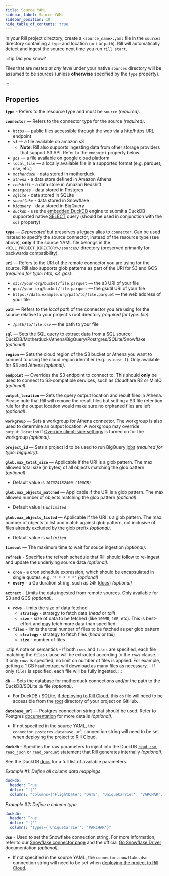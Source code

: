 ```yaml
---
title: Source YAML
sidebar_label: Source YAML
sidebar_position: 10
hide_table_of_contents: true
---
```


In your Rill project directory, create a `<source_name>.yaml` file in the `sources` directory containing a `type` and location (`uri` or `path`). Rill will automatically detect and ingest the source next time you run `rill start`.

:::tip Did you know?

Files that are *nested at any level* under your native `sources` directory will be assumed to be sources (unless **otherwise** specified by the `type` property).

:::

## Properties

**`type`** - Refers to the resource type and must be `source` _(required)_.

**`connector`**
 —  Refers to the connector type for the source _(required)_.
  - _`https`_ — public files accessible through the web via a http/https URL endpoint
  - _`s3`_ — a file available on amazon s3
    - **Note**: Rill also supports ingesting data from other storage providers that support S3 API. Refer to the `endpoint` property below.
  - _`gcs`_ — a file available on google cloud platform
  - `local_file` — a locally available file in a supported format (e.g. parquet, csv, etc.)
  - _`motherduck`_ - data stored in motherduck
  - _`athena`_ - a data store defined in Amazon Athena
  - _`redshift`_ - a data store in Amazon Redshift
  - _`postgres`_ - data stored in Postgres
  - _`sqlite`_ - data stored in SQLite
  - _`snowflake`_ - data stored in Snowflake
  - _`bigquery`_ - data stored in BigQuery
  - _`duckdb`_ - use the [embedded DuckDB](../olap-engines/duckdb.md) engine to submit a DuckDB-supported native [SELECT](https://duckdb.org/docs/sql/statements/select.html) query (should be used in conjunction with the `sql` property)

**`type`**
 — _Deprecated_ but preserves a legacy alias to `connector`. Can be used instead to specify the source connector, instead of the resource type (see above), **only** if the source YAML file belongs in the `<RILL_PROJECT_DIRECTORY>/sources/` directory (preserved primarily for backwards compatibility).

**`uri`**
 —  Refers to the URI of the remote connector you are using for the source. Rill also supports glob patterns as part of the URI for S3 and GCS _(required for type: http, s3, gcs)_.
  - `s3://your-org/bucket/file.parquet` —  the s3 URI of your file
  - `gs://your-org/bucket/file.parquet` —  the gsutil URI of your file
  - `https://data.example.org/path/to/file.parquet` —  the web address of your file

**`path`**
 — Refers to the _local path_ of the connector you are using for the source relative to your project's root directory _(required for type: file)_.
- `/path/to/file.csv` —  the path to your file

**`sql`**
 — Sets the SQL query to extract data from a SQL source: DuckDB/Motherduck/Athena/BigQuery/Postrgres/SQLite/Snowflake _(optional)_.

**`region`**
 — Sets the cloud region of the S3 bucket or Athena you want to connect to using the cloud region identifier (e.g. `us-east-1`). Only available for S3 and Athena _(optional)_.

**`endpoint`**
 — Overrides the S3 endpoint to connect to. This should **only** be used to connect to S3-compatible services, such as Cloudflare R2 or MinIO _(optional)_.

**`output_location`**
 — Sets the query output location and result files in Athena. Please note that Rill will remove the result files but setting a S3 file retention rule for the output location would make sure no orphaned files are left _(optional)_.

**`workgroup`**
 — Sets a workgroup for Athena connector. The workgroup is also used to determine an output location. A workgroup may override `output_location` if [Override client-side settings](https://docs.aws.amazon.com/athena/latest/ug/workgroups-settings-override.html) is turned on for the workgroup _(optional)_.  

**`project_id`**
 — Sets a project id to be used to run BigQuery [jobs](https://cloud.google.com/bigquery/docs/jobs-overview) _(required for type: bigquery)_.

**`glob.max_total_size`**
 — Applicable if the URI is a glob pattern. The max allowed total size (in bytes) of all objects matching the glob pattern _(optional)_.
  - Default value is _`107374182400 (100GB)`_

**`glob.max_objects_matched`**
 — Applicable if the URI is a glob pattern. The max allowed number of objects matching the glob pattern _(optional)_.
  - Default value is _`unlimited`_

**`glob.max_objects_listed`**
 — Applicable if the URI is a glob pattern. The max number of objects to list and match against glob pattern, not inclusive of files already excluded by the glob prefix _(optional)_.
  - Default value is _`unlimited`_

**`timeout`**
 — The maximum time to wait for souce ingestion _(optional)_.

**`refresh`** - Specifies the refresh schedule that Rill should follow to re-ingest and update the underlying source data _(optional)_.
  - **`cron`** - a cron schedule expression, which should be encapsulated in single quotes, e.g. `'* * * * *'` _(optional)_
  - **`every`** - a Go duration string, such as `24h` ([docs](https://pkg.go.dev/time#ParseDuration)) _(optional)_

**`extract`** - Limits the data ingested from remote sources. Only available for S3 and GCS _(optional)_.
  - **`rows`** - limits the size of data fetched
    - **`strategy`** - strategy to fetch data (_head_ or _tail_)
    - **`size`** - size of data to be fetched (like `100MB`, `1GB`, etc). This is best-effort and <u>may</u> fetch more data than specified.
  - **`files`** - limits the total number of files to be fetched as per glob pattern
    - **`strategy`** - strategy to fetch files (_head_ or _tail_)
    - **`size`** -  number of files

:::tip A note on semantics
    - If both `rows` and `files` are specified, each file matching the `files` clause will be extracted according to the `rows` clause.
    - If only `rows` is specified, no limit on number of files is applied. For example, getting a 1 GB `head` extract will download as many files as necessary.
    - If only `files` is specified, each file will be fully ingested.
:::

**`db`**
 — Sets the database for motherduck connections and/or the path to the DuckDB/SQLite `db` file _(optional)_.
  - For DuckDB / SQLite, [if deploying to Rill Cloud](/deploy/deploy-dashboard/), this `db` file will need to be accessible from the <u>root</u> directory of your project on GitHub.

**`database_url`**
 — Postgres connection string that should be used. Refer to Postgres [documentation](https://www.postgresql.org/docs/current/libpq-connect.html#LIBPQ-CONNSTRING) for more details _(optional)_.
  - If not specified in the source YAML, the `connector.postgres.database_url` connection string will need to be set when [deploying the project to Rill Cloud](/deploy/deploy-credentials#configure-environmental-variables-and-credentials-for-rill-cloud).

**`duckdb`** – Specifies the raw parameters to inject into the DuckDB [`read_csv`](https://duckdb.org/docs/data/csv/overview.html), [`read_json`](https://duckdb.org/docs/data/json/overview.html) or [`read_parquet`](https://duckdb.org/docs/data/parquet/overview) statement that Rill generates internally _(optional)_. 

See the DuckDB [docs](https://duckdb.org/docs/data/overview) for a full list of available parameters. 

_Example #1: Define all column data mappings_
```yaml
duckdb:
  header: True
  delim: "'|'"
  columns: "columns={'FlightDate': 'DATE', 'UniqueCarrier': 'VARCHAR', 'OriginCityName': 'VARCHAR', 'DestCityName': 'VARCHAR'}"
```

_Example #2: Define a column type_
```yaml
duckdb:
  header: True
  delim: "'|'"
  columns: "types={'UniqueCarrier': 'VARCHAR'}"
```

**`dsn`** - Used to set the Snowflake connection string. For more information, refer to our [Snowflake connector page](/reference/connectors/snowflake.md) and the official [Go Snowflake Driver](https://pkg.go.dev/github.com/snowflakedb/gosnowflake#hdr-Connection_String) documentation _(optional)_.
  - If not specified in the source YAML, the `connector.snowflake.dsn` connection string will need to be set when [deploying the project to Rill Cloud](/deploy/deploy-credentials#configure-environmental-variables-and-credentials-for-rill-cloud).
